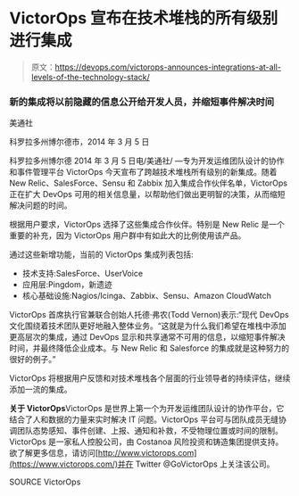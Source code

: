 # VictorOps 宣布在技术堆栈的所有级别进行集成

> 原文：<https://devops.com/victorops-announces-integrations-at-all-levels-of-the-technology-stack/>

### 新的集成将以前隐藏的信息公开给开发人员，并缩短事件解决时间

美通社

科罗拉多州博尔德市，2014 年 3 月 5 日

科罗拉多州博尔德 2014 年 3 月 5 日电/美通社/ —专为开发运维团队设计的协作和事件管理平台 VictorOps 今天宣布了跨越技术堆栈所有级别的新集成。随着 New Relic、SalesForce、Sensu 和 Zabbix 加入集成合作伙伴名单，VictorOps 正在扩大 DevOps 可用的相关信息量，以帮助他们做出更明智的决策，从而缩短解决问题的时间。

根据用户要求，VictorOps 选择了这些集成合作伙伴。特别是 New Relic 是一个重要的补充，因为 VictorOps 用户群中有如此大的比例使用该产品。

通过这些新增功能，当前的 VictorOps 集成列表包括:

*   技术支持:SalesForce、UserVoice
*   应用层:Pingdom，新遗迹
*   核心基础设施:Nagios/Icinga、Zabbix、Sensu、Amazon CloudWatch

VictorOps 首席执行官兼联合创始人托德·弗农(Todd Vernon)表示:“现代 DevOps 文化围绕着技术团队更好地融入整体业务。“这就是为什么我们希望在堆栈中添加更高层次的集成，通过 DevOps 显示和共享通常不可用的信息，以缩短事件解决时间，并最终降低企业成本。与 New Relic 和 Salesforce 的集成就是这种努力的很好的例子。”

VictorOps 将根据用户反馈和对技术堆栈各个层面的行业领导者的持续评估，继续添加一流的集成。

**关于 VictorOps**VictorOps 是世界上第一个为开发运维团队设计的协作平台，它结合了人和数据的力量来实时解决 IT 问题。VictorOps 平台可与团队成员无缝协调团队态势感知、事件创建、上报、通知和补救，不受物理位置或时间的限制。VictorOps 是一家私人控股公司，由 Costanoa 风险投资和铸造集团提供支持。欲了解更多信息，请访问[http://www.victorops.com](https://www.victorops.com/)并在 Twitter @GoVictorOps 上关注该公司。

SOURCE VictorOps